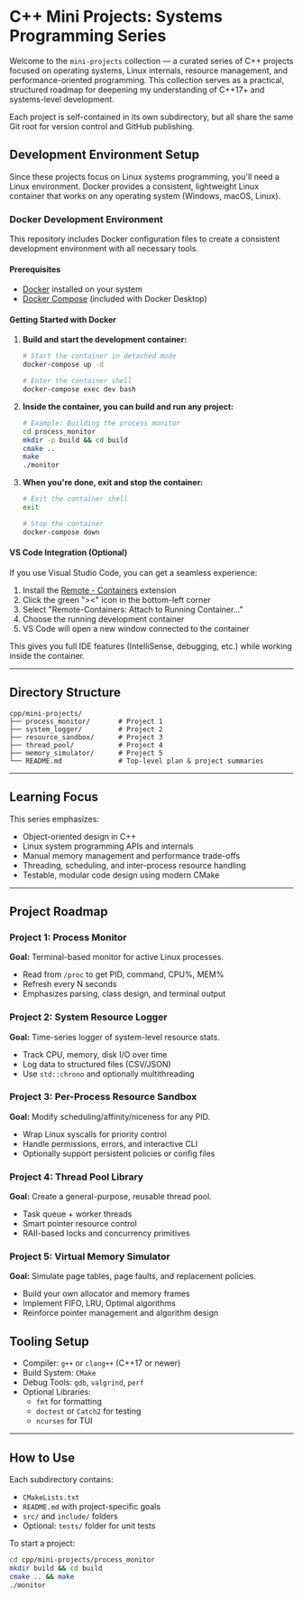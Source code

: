 # C++ Mini Projects: Systems Programming Series

Welcome to the `mini-projects` collection — a curated series of C++ projects focused on operating systems, Linux internals, resource management, and performance-oriented programming. This collection serves as a practical, structured roadmap for deepening my understanding of C++17+ and systems-level development.

Each project is self-contained in its own subdirectory, but all share the same Git root for version control and GitHub publishing.

## Development Environment Setup

Since these projects focus on Linux systems programming, you'll need a Linux environment. Docker provides a consistent, lightweight Linux container that works on any operating system (Windows, macOS, Linux).

### Docker Development Environment

This repository includes Docker configuration files to create a consistent development environment with all necessary tools.

#### Prerequisites

- [Docker](https://www.docker.com/get-started) installed on your system
- [Docker Compose](https://docs.docker.com/compose/install/) (included with Docker Desktop)

#### Getting Started with Docker

1. **Build and start the development container:**

   ```bash
   # Start the container in detached mode
   docker-compose up -d
   
   # Enter the container shell
   docker-compose exec dev bash
   ```

2. **Inside the container, you can build and run any project:**

   ```bash
   # Example: Building the process monitor
   cd process_monitor
   mkdir -p build && cd build
   cmake ..
   make
   ./monitor
   ```

3. **When you're done, exit and stop the container:**

   ```bash
   # Exit the container shell
   exit
   
   # Stop the container
   docker-compose down
   ```

#### VS Code Integration (Optional)

If you use Visual Studio Code, you can get a seamless experience:

1. Install the [Remote - Containers](https://marketplace.visualstudio.com/items?itemName=ms-vscode-remote.remote-containers) extension
2. Click the green "><" icon in the bottom-left corner
3. Select "Remote-Containers: Attach to Running Container..."
4. Choose the running development container
5. VS Code will open a new window connected to the container

This gives you full IDE features (IntelliSense, debugging, etc.) while working inside the container.

---

## Directory Structure
```
cpp/mini-projects/
├── process_monitor/       # Project 1
├── system_logger/         # Project 2
├── resource_sandbox/      # Project 3
├── thread_pool/           # Project 4
├── memory_simulator/      # Project 5
└── README.md              # Top-level plan & project summaries
```

---

## Learning Focus
This series emphasizes:
- Object-oriented design in C++
- Linux system programming APIs and internals
- Manual memory management and performance trade-offs
- Threading, scheduling, and inter-process resource handling
- Testable, modular code design using modern CMake

---

## Project Roadmap

### Project 1: Process Monitor
**Goal:** Terminal-based monitor for active Linux processes.
- Read from `/proc` to get PID, command, CPU%, MEM%
- Refresh every N seconds
- Emphasizes parsing, class design, and terminal output

### Project 2: System Resource Logger
**Goal:** Time-series logger of system-level resource stats.
- Track CPU, memory, disk I/O over time
- Log data to structured files (CSV/JSON)
- Use `std::chrono` and optionally multithreading

### Project 3: Per-Process Resource Sandbox
**Goal:** Modify scheduling/affinity/niceness for any PID.
- Wrap Linux syscalls for priority control
- Handle permissions, errors, and interactive CLI
- Optionally support persistent policies or config files

### Project 4: Thread Pool Library
**Goal:** Create a general-purpose, reusable thread pool.
- Task queue + worker threads
- Smart pointer resource control
- RAII-based locks and concurrency primitives

### Project 5: Virtual Memory Simulator
**Goal:** Simulate page tables, page faults, and replacement policies.
- Build your own allocator and memory frames
- Implement FIFO, LRU, Optimal algorithms
- Reinforce pointer management and algorithm design

## Tooling Setup
- Compiler: `g++` or `clang++` (C++17 or newer)
- Build System: `CMake`
- Debug Tools: `gdb`, `valgrind`, `perf`
- Optional Libraries:
  - `fmt` for formatting
  - `doctest` or `Catch2` for testing
  - `ncurses` for TUI

---

## How to Use
Each subdirectory contains:
- `CMakeLists.txt`
- `README.md` with project-specific goals
- `src/` and `include/` folders
- Optional: `tests/` folder for unit tests

To start a project:
```bash
cd cpp/mini-projects/process_monitor
mkdir build && cd build
cmake .. && make
./monitor
```